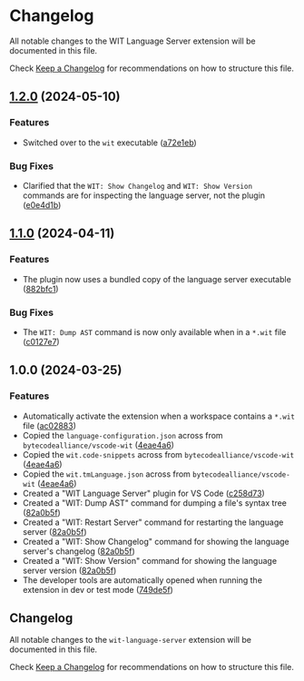 # Changelog

All notable changes to the WIT Language Server extension will be documented in this file.

Check [Keep a Changelog](http://keepachangelog.com/) for recommendations on how to structure this file.

## [1.2.0](https://github.com/Michael-F-Bryan/wit-lsp/compare/vscode-plugin-v1.1.0...vscode-plugin-v1.2.0) (2024-05-10)


### Features

* Switched over to the `wit` executable ([a72e1eb](https://github.com/Michael-F-Bryan/wit-lsp/commit/a72e1eba13b4cfc4018d8a652da2ccb0b702df0b))


### Bug Fixes

* Clarified that the `WIT: Show Changelog` and `WIT: Show Version` commands are for inspecting the language server, not the plugin ([e0e4d1b](https://github.com/Michael-F-Bryan/wit-lsp/commit/e0e4d1bb32e7154c02fe956e78fe6c25d1109c13))

## [1.1.0](https://github.com/Michael-F-Bryan/wit-lsp/compare/vscode-plugin-v1.0.0...vscode-plugin-v1.1.0) (2024-04-11)


### Features

* The plugin now uses a bundled copy of the language server executable ([882bfc1](https://github.com/Michael-F-Bryan/wit-lsp/commit/882bfc11921d3d5cb4234d3d4d045373ff4c57d3))


### Bug Fixes

* The `WIT: Dump AST` command is now only available when in a `*.wit` file ([c0127e7](https://github.com/Michael-F-Bryan/wit-lsp/commit/c0127e72c0ef327c18f916d07555ef431c6c3cf2))

## 1.0.0 (2024-03-25)


### Features

* Automatically activate the extension when a workspace contains a `*.wit` file ([ac02883](https://github.com/Michael-F-Bryan/wit-lsp/commit/ac02883a0a736cf2701092ee26b4f9cb747e5c87))
* Copied the `language-configuration.json` across from `bytecodealliance/vscode-wit` ([4eae4a6](https://github.com/Michael-F-Bryan/wit-lsp/commit/4eae4a67795b1ed66392c582fb3821e8bf73382d))
* Copied the `wit.code-snippets` across from `bytecodealliance/vscode-wit` ([4eae4a6](https://github.com/Michael-F-Bryan/wit-lsp/commit/4eae4a67795b1ed66392c582fb3821e8bf73382d))
* Copied the `wit.tmLanguage.json` across from `bytecodealliance/vscode-wit` ([4eae4a6](https://github.com/Michael-F-Bryan/wit-lsp/commit/4eae4a67795b1ed66392c582fb3821e8bf73382d))
* Created a "WIT Language Server" plugin for VS Code ([c258d73](https://github.com/Michael-F-Bryan/wit-lsp/commit/c258d73d6fb69fa8db18a78db2859402bca55e6a))
* Created a "WIT: Dump AST" command for dumping a file's syntax tree ([82a0b5f](https://github.com/Michael-F-Bryan/wit-lsp/commit/82a0b5f058fba91a92917fbf44f197cc9a11328e))
* Created a "WIT: Restart Server" command for restarting the language server ([82a0b5f](https://github.com/Michael-F-Bryan/wit-lsp/commit/82a0b5f058fba91a92917fbf44f197cc9a11328e))
* Created a "WIT: Show Changelog" command for showing the language server's changelog ([82a0b5f](https://github.com/Michael-F-Bryan/wit-lsp/commit/82a0b5f058fba91a92917fbf44f197cc9a11328e))
* Created a "WIT: Show Version" command for showing the language server version ([82a0b5f](https://github.com/Michael-F-Bryan/wit-lsp/commit/82a0b5f058fba91a92917fbf44f197cc9a11328e))
* The developer tools are automatically opened when running the extension in dev or test mode ([749de5f](https://github.com/Michael-F-Bryan/wit-lsp/commit/749de5fbf2d2acf671b5ea1370ecd6d01da85113))

## Changelog

All notable changes to the `wit-language-server` extension will be documented in this file.

Check [Keep a Changelog](http://keepachangelog.com/) for recommendations on how to structure this file.
